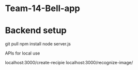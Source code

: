 # Team-14-Bell-app

# Backend setup
git pull
npm install
node server.js

APIs for local use

localhost:3000/create-recipie
localhost:3000/recognize-image/
